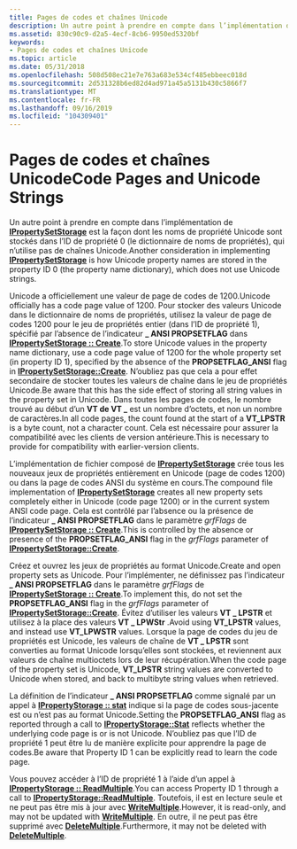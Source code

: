 ```yaml
---
title: Pages de codes et chaînes Unicode
description: Un autre point à prendre en compte dans l’implémentation de IPropertySetStorage est la façon dont les noms de propriété Unicode sont stockés dans l’ID de propriété 0 (le dictionnaire de noms de propriétés), qui n’utilise pas de chaînes Unicode.
ms.assetid: 830c90c9-d2a5-4ecf-8cb6-9950ed5320bf
keywords:
- Pages de codes et chaînes Unicode
ms.topic: article
ms.date: 05/31/2018
ms.openlocfilehash: 508d508ec21e7e763a683e534cf485ebbeec018d
ms.sourcegitcommit: 2d531328b6ed82d4ad971a45a5131b430c5866f7
ms.translationtype: MT
ms.contentlocale: fr-FR
ms.lasthandoff: 09/16/2019
ms.locfileid: "104309401"
---
```

# <a name="code-pages-and-unicode-strings"></a><span data-ttu-id="12139-104">Pages de codes et chaînes Unicode</span><span class="sxs-lookup"><span data-stu-id="12139-104">Code Pages and Unicode Strings</span></span>

<span data-ttu-id="12139-105">Un autre point à prendre en compte dans l’implémentation de [**IPropertySetStorage**](/windows/desktop/api/Propidl/nn-propidl-ipropertysetstorage) est la façon dont les noms de propriété Unicode sont stockés dans l’ID de propriété 0 (le dictionnaire de noms de propriétés), qui n’utilise pas de chaînes Unicode.</span><span class="sxs-lookup"><span data-stu-id="12139-105">Another consideration in implementing [**IPropertySetStorage**](/windows/desktop/api/Propidl/nn-propidl-ipropertysetstorage) is how Unicode property names are stored in the property ID 0 (the property name dictionary), which does not use Unicode strings.</span></span>

<span data-ttu-id="12139-106">Unicode a officiellement une valeur de page de codes de 1200.</span><span class="sxs-lookup"><span data-stu-id="12139-106">Unicode officially has a code page value of 1200.</span></span> <span data-ttu-id="12139-107">Pour stocker des valeurs Unicode dans le dictionnaire de noms de propriétés, utilisez la valeur de page de codes 1200 pour le jeu de propriétés entier (dans l’ID de propriété 1), spécifié par l’absence de l’indicateur **\_ ANSI PROPSETFLAG** dans [**IPropertySetStorage :: Create**](/windows/desktop/api/Propidl/nf-propidl-ipropertysetstorage-create).</span><span class="sxs-lookup"><span data-stu-id="12139-107">To store Unicode values in the property name dictionary, use a code page value of 1200 for the whole property set (in property ID 1), specified by the absence of the **PROPSETFLAG\_ANSI** flag in [**IPropertySetStorage::Create**](/windows/desktop/api/Propidl/nf-propidl-ipropertysetstorage-create).</span></span> <span data-ttu-id="12139-108">N’oubliez pas que cela a pour effet secondaire de stocker toutes les valeurs de chaîne dans le jeu de propriétés Unicode.</span><span class="sxs-lookup"><span data-stu-id="12139-108">Be aware that this has the side effect of storing all string values in the property set in Unicode.</span></span> <span data-ttu-id="12139-109">Dans toutes les pages de codes, le nombre trouvé au début d’un **VT de VT \_** est un nombre d’octets, et non un nombre de caractères.</span><span class="sxs-lookup"><span data-stu-id="12139-109">In all code pages, the count found at the start of a **VT\_LPSTR** is a byte count, not a character count.</span></span> <span data-ttu-id="12139-110">Cela est nécessaire pour assurer la compatibilité avec les clients de version antérieure.</span><span class="sxs-lookup"><span data-stu-id="12139-110">This is necessary to provide for compatibility with earlier-version clients.</span></span>

<span data-ttu-id="12139-111">L’implémentation de fichier composé de [**IPropertySetStorage**](/windows/desktop/api/Propidl/nn-propidl-ipropertysetstorage) crée tous les nouveaux jeux de propriétés entièrement en Unicode (page de codes 1200) ou dans la page de codes ANSI du système en cours.</span><span class="sxs-lookup"><span data-stu-id="12139-111">The compound file implementation of [**IPropertySetStorage**](/windows/desktop/api/Propidl/nn-propidl-ipropertysetstorage) creates all new property sets completely either in Unicode (code page 1200) or in the current system ANSI code page.</span></span> <span data-ttu-id="12139-112">Cela est contrôlé par l’absence ou la présence de l’indicateur **\_ ANSI PROPSETFLAG** dans le paramètre *grfFlags* de [**IPropertySetStorage :: Create**](/windows/desktop/api/Propidl/nf-propidl-ipropertysetstorage-create).</span><span class="sxs-lookup"><span data-stu-id="12139-112">This is controlled by the absence or presence of the **PROPSETFLAG\_ANSI** flag in the *grfFlags* parameter of [**IPropertySetStorage::Create**](/windows/desktop/api/Propidl/nf-propidl-ipropertysetstorage-create).</span></span>

<span data-ttu-id="12139-113">Créez et ouvrez les jeux de propriétés au format Unicode.</span><span class="sxs-lookup"><span data-stu-id="12139-113">Create and open property sets as Unicode.</span></span> <span data-ttu-id="12139-114">Pour l’implémenter, ne définissez pas l’indicateur **\_ ANSI PROPSETFLAG** dans le paramètre *grfFlags* de [**IPropertySetStorage :: Create**](/windows/desktop/api/Propidl/nf-propidl-ipropertysetstorage-create).</span><span class="sxs-lookup"><span data-stu-id="12139-114">To implement this, do not set the **PROPSETFLAG\_ANSI** flag in the *grfFlags* parameter of [**IPropertySetStorage::Create**](/windows/desktop/api/Propidl/nf-propidl-ipropertysetstorage-create).</span></span> <span data-ttu-id="12139-115">Évitez d’utiliser les valeurs **VT \_ LPSTR** et utilisez à la place des valeurs **VT \_ LPWStr** .</span><span class="sxs-lookup"><span data-stu-id="12139-115">Avoid using **VT\_LPSTR** values, and instead use **VT\_LPWSTR** values.</span></span> <span data-ttu-id="12139-116">Lorsque la page de codes du jeu de propriétés est Unicode, les valeurs de chaîne de **VT \_ LPSTR** sont converties au format Unicode lorsqu’elles sont stockées, et reviennent aux valeurs de chaîne multioctets lors de leur récupération.</span><span class="sxs-lookup"><span data-stu-id="12139-116">When the code page of the property set is Unicode, **VT\_LPSTR** string values are converted to Unicode when stored, and back to multibyte string values when retrieved.</span></span>

<span data-ttu-id="12139-117">La définition de l’indicateur **\_ ANSI PROPSETFLAG** comme signalé par un appel à [**IPropertyStorage :: stat**](/windows/desktop/api/Propidl/nf-propidl-ipropertystorage-stat) indique si la page de codes sous-jacente est ou n’est pas au format Unicode.</span><span class="sxs-lookup"><span data-stu-id="12139-117">Setting the **PROPSETFLAG\_ANSI** flag as reported through a call to [**IPropertyStorage::Stat**](/windows/desktop/api/Propidl/nf-propidl-ipropertystorage-stat) reflects whether the underlying code page is or is not Unicode.</span></span> <span data-ttu-id="12139-118">N’oubliez pas que l’ID de propriété 1 peut être lu de manière explicite pour apprendre la page de codes.</span><span class="sxs-lookup"><span data-stu-id="12139-118">Be aware that Property ID 1 can be explicitly read to learn the code page.</span></span>

<span data-ttu-id="12139-119">Vous pouvez accéder à l’ID de propriété 1 à l’aide d’un appel à [**IPropertyStorage :: ReadMultiple**](/windows/desktop/api/Propidl/nf-propidl-ipropertystorage-readmultiple).</span><span class="sxs-lookup"><span data-stu-id="12139-119">You can access Property ID 1 through a call to [**IPropertyStorage::ReadMultiple**](/windows/desktop/api/Propidl/nf-propidl-ipropertystorage-readmultiple).</span></span> <span data-ttu-id="12139-120">Toutefois, il est en lecture seule et ne peut pas être mis à jour avec [**WriteMultiple**](/windows/desktop/api/Propidl/nf-propidl-ipropertystorage-writemultiple).</span><span class="sxs-lookup"><span data-stu-id="12139-120">However, it is read-only, and may not be updated with [**WriteMultiple**](/windows/desktop/api/Propidl/nf-propidl-ipropertystorage-writemultiple).</span></span> <span data-ttu-id="12139-121">En outre, il ne peut pas être supprimé avec [**DeleteMultiple**](/windows/desktop/api/Propidl/nf-propidl-ipropertystorage-deletemultiple).</span><span class="sxs-lookup"><span data-stu-id="12139-121">Furthermore, it may not be deleted with [**DeleteMultiple**](/windows/desktop/api/Propidl/nf-propidl-ipropertystorage-deletemultiple).</span></span>

 

 




